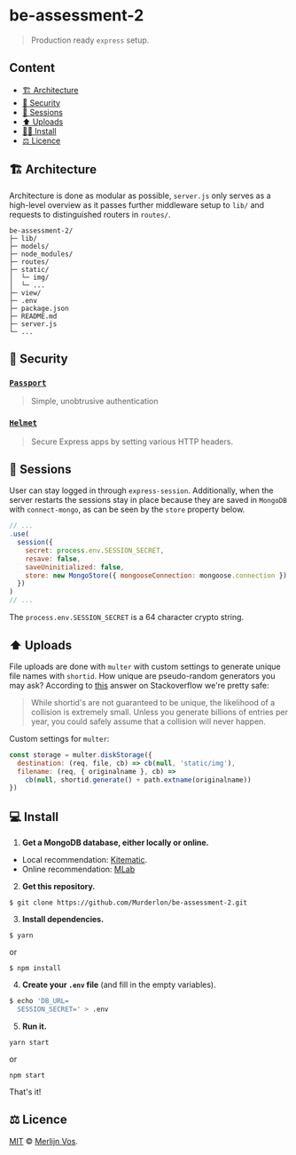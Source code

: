# be-assessment-2

> Production ready `express` setup.

## Content

* [🏗 Architecture](#-architecture)
* [🔐 Security](#-security)
* [🔁 Sessions](#-sessions)
* [⬆️ Uploads](#-uploads)
* [👩‍💻 Install](#-install)
* [⚖️ Licence](#-licence)

## 🏗 Architecture

Architecture is done as modular as possible, `server.js` only serves as a high-level overview as it passes further middleware setup to `lib/` and requests to distinguished routers in `routes/`.

```
be-assessment-2/
├─ lib/
├─ models/
├─ node_modules/
├─ routes/
├─ static/
│  └─ img/
│  └─ ...
├─ view/
├─ .env
├─ package.json
├─ README.md
├─ server.js
└─ ...
```

## 🔐 Security

### [`Passport`](http://www.passportjs.org/)

> Simple, unobtrusive authentication

### [`Helmet`](https://helmetjs.github.io/)

> Secure Express apps by setting various HTTP headers.

## 🔁 Sessions

User can stay logged in through `express-session`. Additionally, when the server restarts the sessions stay in place because they are saved in `MongoDB` with `connect-mongo`, as can be seen by the `store` property below.

```js
// ...
.use(
  session({
    secret: process.env.SESSION_SECRET,
    resave: false,
    saveUninitialized: false,
    store: new MongoStore({ mongooseConnection: mongoose.connection })
  })
)
// ...
```

The `process.env.SESSION_SECRET` is a 64 character crypto string.

## ⬆️ Uploads

File uploads are done with `multer` with custom settings to generate unique file names with `shortid`. How unique are pseudo-random generators you may ask? According to [this](https://stackoverflow.com/questions/29605672/how-to-generate-short-unique-names-for-uploaded-files-in-nodejs#29608123) answer on Stackoverflow we're pretty safe:

> While shortid's are not guaranteed to be unique, the likelihood of a collision is extremely small. Unless you generate billions of entries per year, you could safely assume that a collision will never happen.

Custom settings for `multer`:

```js
const storage = multer.diskStorage({
  destination: (req, file, cb) => cb(null, 'static/img'),
  filename: (req, { originalname }, cb) =>
    cb(null, shortid.generate() + path.extname(originalname))
})
```

## ‍💻 Install

1.  **Get a MongoDB database, either locally or online.**

* Local recommendation: [Kitematic](https://kitematic.com/).
* Online recommendation: [MLab](https://mlab.com/)

2.  **Get this repository.**

```
$ git clone https://github.com/Murderlon/be-assessment-2.git
```

3.  **Install dependencies.**

```
$ yarn
```

or

```
$ npm install
```

4.  **Create your `.env` file** (and fill in the empty variables).

```bash
$ echo 'DB_URL=
  SESSION_SECRET=' > .env
```

5.  **Run it.**

```
yarn start
```

or

```
npm start
```

That's it!

## ⚖️ Licence

[MIT](https://oss.ninja/mit/murderlon) © [Merlijn Vos](https://github.com/Murderlon).
